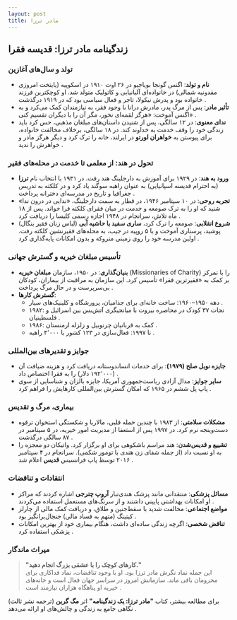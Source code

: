 ```yaml
---
layout: post
title: مادر ترزا
---
```


## زندگینامه مادر ترزا: قدیسه فقرا

### تولد و سال‌های آغازین
- **نام و تولد**: اگنس گونجا بویاجیو در ۲۶ اوت ۱۹۱۰ در اسکوپیه (پایتخت امروزی مقدونیه شمالی) در خانواده‌ای آلبانیایی و کاتولیک متولد شد. او کوچکترین فرزند خانواده بود و پدرش نیکولا، تاجر و فعال سیاسی بود که در ۱۹۱۹ درگذشت .  
- **تأثیر مادر**: پس از مرگ پدر، مادرش درانا با وجود فقر، به نیازمندان کمک می‌کرد و به اگنس آموخت: «هرگز لقمه‌ای نخور، مگر آن را با دیگران تقسیم کنی» .  
- **ندای معنوی**: در ۱۲ سالگی، پس از شنیدن داستان‌های مبلغان مذهبی، حس کرد باید زندگی خود را وقف خدمت به خداوند کند. در ۱۸ سالگی، برخلاف مخالفت خانواده، برای پیوستن به **خواهران لورتو** در ایرلند، خانه را ترک کرد و دیگر هرگز مادر و خواهرش را ندید .

### تحول در هند: از معلمی تا خدمت در محله‌های فقیر
- **ورود به هند**: در ۱۹۲۹ برای آموزش به دارجلینگ هند رفت. در ۱۹۳۱ با انتخاب نام **ترزا** (به احترام قدیسه اسپانیایی) به عنوان راهبه سوگند یاد کرد و در کلکته به تدریس جغرافیا و تاریخ در مدرسه‌ای دخترانه پرداخت .  
- **تجربه روحی**: در ۱۰ سپتامبر ۱۹۴۶، در قطار به سمت دارجلینگ، «ندایی در درون ندا» شنید که او را به ترک صومعه و خدمت در میان فقرای کلکته فرا خواند. پس از ۱۸ ماه تلاش، سرانجام در ۱۹۴۸ اجازه رسمی کلیسا را دریافت کرد .  
- **شروع انقلابی**: صومعه را ترک کرد، **ساری سفید با حاشیه آبی** (لباس زنان فقیر بنگال) پوشید، پرستاری آموخت و با ۵ روپیه در جیب، به محله‌های فقیرنشین کلکته رفت. اولین مدرسه خود را روی زمینی متروکه و بدون امکانات پایه‌گذاری کرد .

### تأسیس مبلغان خیریه و گسترش جهانی
- **بنیان‌گذاری**: در ۱۹۵۰، سازمان **مبلغان خیریه** (Missionaries of Charity) را با تمرکز بر کمک به «فقیرترین فقرا» تأسیس کرد. این سازمان به مراقبت از بیماران، کودکان بی‌سرپرست و در حال مرگ پرداخت .  
- **گسترش کارها**:  
  - دهه ۱۹۵۰–۱۹۶۰: ساخت خانه‌ای برای جذامیان، پرورشگاه و کلینیک‌های سیار .  
  - ۱۹۸۲: نجات ۳۷ کودک در محاصره بیروت با میانجیگری آتش‌بس بین اسرائیل و فلسطینیان .  
  - ۱۹۸۶: کمک به قربانیان چرنوبیل و زلزله ارمنستان .  
  - تا ۱۹۹۷: فعال‌سازی در ۱۲۳ کشور با ۴٬۰۰۰ راهبه .  

### جوایز و تقدیرهای بین‌المللی
- **جایزه نوبل صلح (۱۹۷۹)**: برای خدمات انساندوستانه دریافت کرد و هزینه ضیافت آن (۱۹۲٬۰۰۰ دلار) را به فقرا اختصاص داد .  
- **سایر جوایز**: مدال آزادی ریاست‌جمهوری آمریکا، جایزه بالزان و شناسایی از سوی پاپ پل ششم در ۱۹۶۵ که امکان گسترش بین‌المللی کارهایش را فراهم کرد .  

### بیماری، مرگ و تقدیس
- **مشکلات سلامتی**: از ۱۹۸۳ با چندین حمله قلبی، مالاریا و شکستگی استخوان ترقوه دست‌وپنجه نرم کرد. در ۱۹۹۷ پس از استعفا از مدیریت امور خیریه، در ۵ سپتامبر در ۸۷ سالگی درگذشت .  
- **تشییع و قدیس‌شدن**: هند مراسم باشکوهی برای او برگزار کرد. واتیکان دو معجزه را به او نسبت داد (از جمله شفای زن هندی با تومور شکمی). سرانجام در ۴ سپتامبر ۲۰۱۶ توسط پاپ فرانسیس **قدیس** اعلام شد .  

### انتقادات و تناقضات
- **مسائل پزشکی**: منتقدانی مانند پزشک هندی‌تبار **آروپ چترجی** اشاره کردند که مراکز او امکانات بهداشتی پایینی داشتند و از سرنگ‌های مستعمل استفاده می‌کردند .  
- **مواضع اجتماعی**: مخالفت شدید با سقط‌جنین و طلاق، و دریافت کمک مالی از چارلز کیتینگ (متهم به فساد مالی) جنجال‌برانگیز بود .  
- **تناقض شخصی**: اگرچه زندگی ساده‌ای داشت، هنگام بیماری خود از بهترین امکانات پزشکی استفاده کرد .  

### میراث ماندگار
> **"کارهای کوچک را با عشقی بزرگ انجام دهید."**  
این جمله نماد نگرش مادر ترزا بود. او با وجود تناقضات، نماد فداکاری برای محرومان باقی ماند. سازمانش امروز در سراسر جهان فعال است و خانه‌های خیریه او پناهگاه هزاران نیازمند است .  

برای مطالعه بیشتر، کتاب **"مادر ترزا: یک زندگینامه"** اثر **مگ گرین** (ترجمه نشر ثالث) نگاهی جامع به زندگی و چالش‌های او ارائه می‌دهد .
